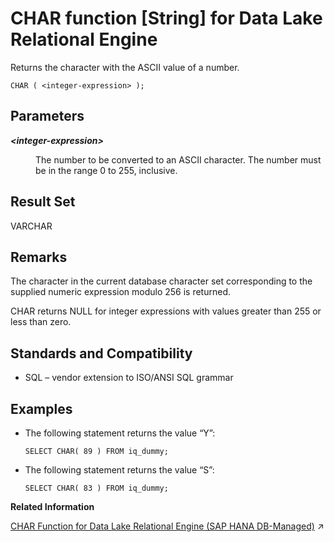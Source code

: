 <!-- loioa53b50f084f210159a74ba4e4e50f914 -->

# CHAR function \[String\] for Data Lake Relational Engine

Returns the character with the ASCII value of a number.



```
CHAR ( <integer-expression> );
```



<a name="loioa53b50f084f210159a74ba4e4e50f914__CHAR_parm1"/>

## Parameters


<dl>
<dt><b>

*<integer-expression\>*

</b></dt>
<dd>

The number to be converted to an ASCII character. The number must be in the range 0 to 255, inclusive.



</dd>
</dl>



<a name="loioa53b50f084f210159a74ba4e4e50f914__CHAR_returns1"/>

## Result Set

VARCHAR



<a name="loioa53b50f084f210159a74ba4e4e50f914__CHAR_remarks1"/>

## Remarks

The character in the current database character set corresponding to the supplied numeric expression modulo 256 is returned.

CHAR returns NULL for integer expressions with values greater than 255 or less than zero.



<a name="loioa53b50f084f210159a74ba4e4e50f914__CHAR_standards1"/>

## Standards and Compatibility

-   SQL – vendor extension to ISO/ANSI SQL grammar



<a name="loioa53b50f084f210159a74ba4e4e50f914__CHAR_examples1"/>

## Examples

-   The following statement returns the value “Y”:

    ```
    SELECT CHAR( 89 ) FROM iq_dummy;
    ```

-   The following statement returns the value “S”:

    ```
    SELECT CHAR( 83 ) FROM iq_dummy;
    ```


**Related Information**  


[CHAR Function for Data Lake Relational Engine (SAP HANA DB-Managed)](https://help.sap.com/viewer/a898e08b84f21015969fa437e89860c8/2024_1_QRC/en-US/6c2f4cf7004b4f2cace1afa4889a44d0.html "Returns the character with the ASCII value of a number.") :arrow_upper_right:

